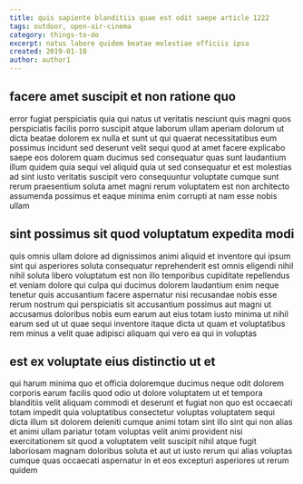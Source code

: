 ```yaml
---
title: quis sapiente blanditiis quae est odit saepe article 1222
tags: outdoor, open-air-cinema
category: things-to-do
excerpt: natus labore quidem beatae molestiae officiis ipsa
created: 2019-01-10
author: author1
---
```


## facere amet suscipit et non ratione quo

error fugiat perspiciatis quia qui natus ut veritatis nesciunt quis magni quos perspiciatis facilis porro suscipit atque laborum ullam aperiam dolorum ut dicta beatae dolorem ex nulla et sunt ut qui quaerat necessitatibus eum possimus incidunt sed deserunt velit sequi quod at amet facere explicabo saepe eos dolorem quam ducimus sed consequatur quas sunt laudantium illum quidem quia sequi vel aliquid quia ut sed consequatur et est molestias ad sint iusto veritatis suscipit vero consequuntur voluptate cumque sunt rerum praesentium soluta amet magni rerum voluptatem est non architecto assumenda possimus et eaque minima enim corrupti at nam esse nobis ullam

## sint possimus sit quod voluptatum expedita modi

quis omnis ullam dolore ad dignissimos animi aliquid et inventore qui ipsum sint qui asperiores soluta consequatur reprehenderit est omnis eligendi nihil nihil soluta libero voluptatum est non illo temporibus cupiditate repellendus et veniam dolore qui culpa qui ducimus dolorem laudantium enim neque tenetur quis accusantium facere aspernatur nisi recusandae nobis esse rerum nostrum qui perspiciatis sit accusantium possimus aut magni ut accusamus doloribus nobis eum earum aut eius totam iusto minima ut nihil earum sed ut ut quae sequi inventore itaque dicta ut quam et voluptatibus rem minus a velit quae adipisci aliquam qui vero ea qui in voluptas

## est ex voluptate eius distinctio ut et

qui harum minima quo et officia doloremque ducimus neque odit dolorem corporis earum facilis quod odio ut dolore voluptatem ut et tempora blanditiis velit aliquam commodi et deserunt et fugiat non quo est occaecati totam impedit quia voluptatibus consectetur voluptas voluptatem sequi dicta illum sit dolorem deleniti cumque animi totam sint illo sint qui non alias et animi ullam pariatur totam voluptas velit animi provident nisi exercitationem sit quod a voluptatem velit suscipit nihil atque fugit laboriosam magnam doloribus soluta et aut ut iusto rerum qui alias voluptas cumque quas occaecati aspernatur in et eos excepturi asperiores ut rerum quidem
